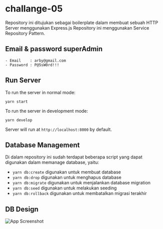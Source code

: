 # challange-05
Repository ini ditujukan sebagai boilerplate dalam membuat sebuah HTTP Server menggunakan Express.js
Repository ini menggunakan Service Repository Pattern.

## Email & password superAdmin
```
- Email    : arby@gmail.com
- Password : P@5sW0rd!!!

```
## Run Server

To run the server in normal mode:

    yarn start

To run the server in development mode:

    yarn develop

Server will run at `http://localhost:8000` by default.

## Database Management

Di dalam repository ini sudah terdapat beberapa script yang dapat digunakan dalam memanage database, yaitu:

- `yarn db:create` digunakan untuk membuat database
- `yarn db:drop` digunakan untuk menghapus database
- `yarn db:migrate` digunakan untuk menjalankan database migration
- `yarn db:seed` digunakan untuk melakukan seeding
- `yarn db:rollback` digunakan untuk membatalkan migrasi terakhir
## DB Design
![App Screenshot](https://res.cloudinary.com/duoehn6px/image/upload/v1666351785/image/img02mwxmgcq0ljtua5s.png)

